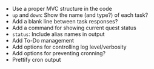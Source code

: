 - Use a proper MVC structure in the code
- `up` and `down`: Show the name (and type?) of each task?
- Add a blank line between task responses?
- Add a command for showing current quest status
- `status`: Include alias names in output
- Add To-Do management
- Add options for controlling log level/verbosity
- Add options for preventing cronning?
- Prettify cron output
